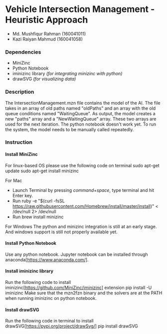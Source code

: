 # Vehicle Intersection Management - Heuristic Approach

- Md. Mushfiqur Rahman (160041011)
- Kazi Raiyan Mahmud (160041058)

### Dependencies
- MiniZinc
- Python Notebook
- iminizinc library *(for integrating minizinc with python)*
- drawSVG *(for visualizing data)*

### Description
The IntersectionManagement.mzn file contains the model of the AI. The file takes in an array of old paths named "oldPaths" and an array with the old queue conditions named "WaitingQueue". As output, the model creates a new "paths" array and a "NewWaitingQueue" array. These two arrays are used for the next iteration.
The python notebook doesn't work yet. To run the system, the model needs to be manually called repeatedly.

### Instruction
#### Install MiniZinc
For linux-based OS please use the following code on terminal
	sudo apt-get update
	sudo apt-get install minizinc

For Mac
- Launch Terminal by pressing *command*+*space*, type terminal and hit Enter key.
- Run
	ruby -e "$(curl -fsSL https://raw.githubusercontent.com/Homebrew/install/master/install)" < /dev/null 2> /dev/null
- Run
	brew install minizinc

For Windows
The python and minizinc integration is still at an early stage. And windows support is still not properly available yet.

#### Install Python Notebook
Use any python notebook. Jupyter notebook can be installed through anaconda[https://www.anaconda.com/].

#### Install iminizinc library
Run the following code to install iminizinc[https://github.com/MiniZinc/iminizinc] extension
	pip install -U iminizinc
Make sure that the mzn2fzn binary and the solvers are at the PATH when running iminizinc on python notebook.

#### Install drawSVG
Run the following code in terminal to install drawSVG[https://pypi.org/project/drawSvg/]
	pip install drawSVG
